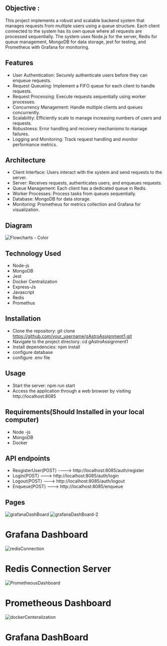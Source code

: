 ## Objective :
This project implements a robust and scalable backend system that manages requests from multiple users using a queue structure. Each client connected to the system has its own queue where all requests are processed sequentially. The system uses Node.js for the server, Redis for queue management, MongoDB for data storage, jest for testing, and Prometheus with Grafana for monitoring.

## Features
- User Authentication: Securely authenticate users before they can enqueue requests.
- Request Queueing: Implement a FIFO queue for each client to handle requests.
- Request Processing: Execute requests sequentially using worker processes.
- Concurrency Management: Handle multiple clients and queues concurrently.
- Scalability: Efficiently scale to manage increasing numbers of users and requests.
- Robustness: Error handling and recovery mechanisms to manage failures.
- Logging and Monitoring: Track request handling and monitor performance metrics.

## Architecture
- Client Interface: Users interact with the system and send requests to the server.
- Server: Receives requests, authenticates users, and enqueues requests.
- Queue Management: Each client has a dedicated queue in Redis.
- Worker Processes: Process tasks from queues sequentially.
- Database: MongoDB for data storage.
- Monitoring: Prometheus for metrics collection and Grafana for visualization.

## Diagram
![Flowcharts - Color](https://github.com/ManishGupta03/gAstroAssignment1/assets/117648576/18a20fa6-d964-438c-a2fd-f6aae18ed883)

## Technology Used
- Node-js
- MongoDB
- Jest
- Docker Centralization
- Express-Js
- Javascript
- Redis
- Promethus

## Installation
- Clone the repository: git clone https://github.com/your_username/gAstroAssignment1.git
- Navigate to the project directory: cd gAstroAssignment1
- Install dependencies: npm install
- configure database
- configure .env file

## Usage
- Start the server: npm run start
- Access the  application through a web browser by visiting http://localhost:8085

## Requirements(Should Installed in your local computer)
- Node -js
- MongoDB
- Docker

## API endpoints
- ResgisterUser(POST) ----> http://localhost:8085/auth/register
- Login(POST) ---> http://localhost:8085/auth/login
- Logout(POST) ---> http://localhost:8085/auth/logout
- Enqueue(POST) ---> http://localhost:8085/enqueue

## Pages
![grafanaDashBoard](https://github.com/ManishGupta03/gAstroAsssignmentl1/assets/117648576/28dc3f33-3824-49dd-8daf-bed99b986ada)
![grafanaDashBoard-2](https://github.com/ManishGupta03/gAstroAsssignmentl1/assets/117648576/d329316d-dcee-433b-bb3d-bafc3c785306)

# Grafana Dashboard

![redisConnection](https://github.com/ManishGupta03/gAstroAsssignmentl1/assets/117648576/d3f3a891-7c0e-4f69-9b3c-dba6c4fa750a)
# Redis Connection Server

![PrometheousDashboard](https://github.com/ManishGupta03/gAstroAsssignmentl1/assets/117648576/850ffd8e-7f90-4974-8472-7afee6f0bd55)
# Prometheous Dashboard

![dockerCenteralization](https://github.com/ManishGupta03/gAstroAsssignmentl1/assets/117648576/be2d333b-b9d1-41fd-aefc-d1f50c415167)
# Grafana DashBoard







